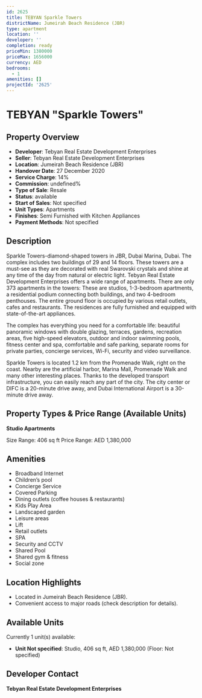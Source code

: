 ```yaml
---
id: 2625
title: TEBYAN Sparkle Towers
districtName: Jumeirah Beach Residence (JBR)
type: apartment
location: ''
developer: ''
completion: ready
priceMin: 1380000
priceMax: 1656000
currency: AED
bedrooms:
  - 1
amenities: []
projectId: '2625'
---
```


# TEBYAN "Sparkle Towers"

## Property Overview
- **Developer**: Tebyan Real Estate Development Enterprises
- **Seller**: Tebyan Real Estate Development Enterprises
- **Location**: Jumeirah Beach Residence (JBR)
- **Handover Date**: 27 December 2020
- **Service Charge**: 14%
- **Commission**: undefined%
- **Type of Sale**: Resale
- **Status**: available
- **Start of Sales**: Not specified
- **Unit Types**: Apartments
- **Finishes**: Semi Furnished with Kitchen Appliances
- **Payment Methods**: Not specified

## Description
Sparkle Towers-diamond-shaped towers in JBR, Dubai Marina, Dubai. The complex includes two buildings of 29 and 14 floors. These towers are a must-see as they are decorated with real Swarovski crystals and shine at any time of the day from natural or electric light. Tebyan Real Estate Development Enterprises offers a wide range of apartments. There are only 373 apartments in the towers: These are studios, 1-3-bedroom apartments, a residential podium connecting both buildings, and two 4-bedroom penthouses. The entire ground floor is occupied by various retail outlets, cafes and restaurants. The residences are fully furnished and equipped with state-of-the-art appliances.

The complex has everything you need for a comfortable life: beautiful panoramic windows with double glazing, terraces, gardens, recreation areas, five high-speed elevators, outdoor and indoor swimming pools, fitness center and spa, comfortable and safe parking, separate rooms for private parties, concierge services, Wi-Fi, security and video surveillance.

Sparkle Towers is located 1.2 km from the Promenade Walk, right on the coast. Nearby are the artificial harbor, Marina Mall, Promenade Walk and many other interesting places. Thanks to the developed transport infrastructure, you can easily reach any part of the city. The city center or DIFC is a 20-minute drive away, and Dubai International Airport is a 30-minute drive away.

## Property Types & Price Range (Available Units)
**Studio Apartments**

Size Range: 406 sq ft
Price Range: AED 1,380,000

## Amenities
- Broadband Internet
- Children’s pool
- Concierge Service
- Covered Parking
- Dining outlets  (coffee houses & restaurants)
- Kids Play Area
- Landscaped garden
- Leisure areas
- Lift
- Retail outlets
- SPA
- Security and CCTV
- Shared Pool
- Shared gym & fitness
- Social zone

## Location Highlights
- Located in Jumeirah Beach Residence (JBR).
- Convenient access to major roads (check description for details).

## Available Units
Currently 1 unit(s) available:
- **Unit Not specified**: Studio, 406 sq ft, AED 1,380,000 (Floor: Not specified)

## Developer Contact
**Tebyan Real Estate Development Enterprises**
